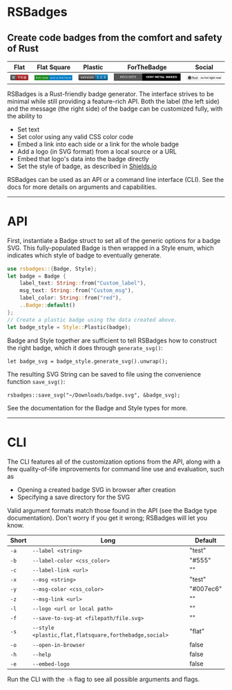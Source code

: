 # RSBadges

## Create code badges from the comfort and safety of Rust

| Flat                       | Flat Square                             | Plastic                         | ForTheBadge                                 | Social                        |
|----------------------------|-----------------------------------------|---------------------------------|---------------------------------------------|-------------------------------|
| ![flat](/assets/flat.svg)  | ![flat_square](/assets/flat_square.svg) | ![plastic](/assets/plastic.svg) | ![for_the_badge](/assets/for_the_badge.svg) | ![social](/assets/social.svg) |


RSBadges is a Rust-friendly badge generator. The interface strives to be minimal
while still providing a feature-rich API. Both the label (the left side) and the
message (the right side) of the badge can be customized fully, with the ability to

- Set text
- Set color using any valid CSS color code
- Embed a link into each side or a link for the whole badge
- Add a logo (in SVG format) from a local source or a URL
- Embed that logo's data into the badge directly
- Set the style of badge, as described in [Shields.io](http://shields.io)

RSBadges can be used as an API or a command line interface (CLI). See the docs for more
details on arguments and capabilities.

-----

# API

First, instantiate a Badge struct to set all of the generic options for a badge SVG.
This fully-populated Badge is then wrapped in a Style enum, which indicates which
style of badge to eventually generate.

```rust
use rsbadges::{Badge, Style};
let badge = Badge {
    label_text: String::from("Custom_label"),
    msg_text: String::from("Custom_msg"),
    label_color: String::from("red"),
    ..Badge::default()
};
// Create a plastic badge using the data created above.
let badge_style = Style::Plastic(badge);
```

Badge and Style together are sufficient to
tell RSBadges how to construct the right badge, which it does through `generate_svg()`:

```
let badge_svg = badge_style.generate_svg().unwrap();
```

The resulting SVG String can be saved to file using the convenience function `save_svg()`:

```
rsbadges::save_svg("~/Downloads/badge.svg", &badge_svg);
```

See the documentation for the Badge and Style types for more.

-----

# CLI

The CLI features all of the customization options from the API, along with a
few quality-of-life improvements for command line use and evaluation, such as

- Opening a created badge SVG in browser after creation
- Specifying a save directory for the SVG

Valid argument formats match those found in the API (see the Badge type documentation).
Don't worry if you get it wrong; RSBadges will let you know.

| Short      | Long                                                      | Default
| ---------  | ------------------------------------                      | -------
| `-a`       | `--label <string>`                                        | "test"
| `-b`       | `--label-color <css_color>`                               | "#555"
| `-c`       | `--label-link <url>`                                      | ""
| `-x`       | `--msg <string>`                                          | "test"
| `-y`       | `--msg-color <css_color>`                                 | "#007ec6"
| `-z`       | `--msg-link <url>`                                        | ""
| `-l`       | `--logo <url or local path>`                              | ""
| `-f`       | `--save-to-svg-at <filepath/file.svg>`                    | ""
| `-s`       | `--style <plastic,flat,flatsquare,forthebadge,social>`    | "flat"
| `-o`       | `--open-in-browser`                                       | false
| `-h`       | `--help`                                                  | false
| `-e`       | `--embed-logo`                                            | false

 Run the CLI with the `-h` flag to see all possible arguments and flags.
